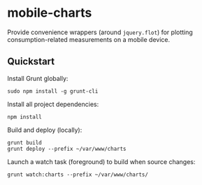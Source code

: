 # mobile-charts

Provide convenience wrappers (around `jquery.flot`) for plotting consumption-related measurements on a mobile device.

## Quickstart 

Install Grunt globally:

    sudo npm install -g grunt-cli
    
Install all project dependencies:

    npm install

Build and deploy (locally):

    grunt build
    grunt deploy --prefix ~/var/www/charts

Launch a watch task (foreground) to build when source changes:

    grunt watch:charts --prefix ~/var/www/charts/
